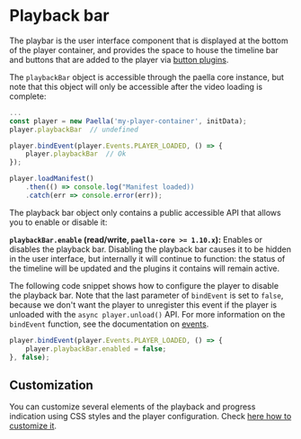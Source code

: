 # Playback bar

The playbar is the user interface component that is displayed at the bottom of the player container, and provides the space to house the timeline bar and buttons that are added to the player via [button plugins](button_plugin.md).

The `playbackBar` object is accessible through the paella core instance, but note that this object will only be accessible after the video loading is complete:

```js
...
const player = new Paella('my-player-container', initData);
player.playbackBar  // undefined

player.bindEvent(player.Events.PLAYER_LOADED, () => {
    player.playbackBar  // Ok
});

player.loadManifest()
    .then(() => console.log("Manifest loaded))
    .catch(err => console.error(err));
```

The playback bar object only contains a public accessible API that allows you to enable or disable it:

**`playbackBar.enable` (read/write, `paella-core >= 1.10.x`):** Enables or disables the playback bar. Disabling the playback bar causes it to be hidden in the user interface, but internally it will continue to function: the status of the timeline will be updated and the plugins it contains will remain active.

The following code snippet shows how to configure the player to disable the playback bar. Note that the last parameter of `bindEvent` is set to `false`, because we don't want the player to unregister this event if the player is unloaded with the `async player.unload()` API. For more information on the `bindEvent` function, see the documentation on [events](events.md).

```js
player.bindEvent(player.Events.PLAYER_LOADED, () => {
    player.playbackBar.enabled = false;
}, false);
```

## Customization

You can customize several elements of the playback and progress indication using CSS styles and the player configuration. Check [here how to customize it](progress_indicator_customization.md).

